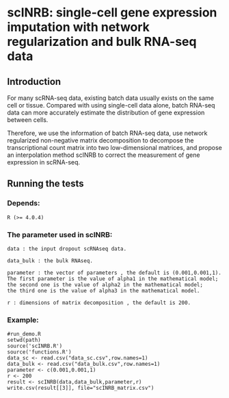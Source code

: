 # scINRB: single-cell gene expression imputation with network regularization and bulk RNA-seq data


## Introduction

For many scRNA-seq data, existing batch data usually exists on the same cell or tissue. Compared with using single-cell data alone, batch RNA-seq data can more accurately estimate the distribution of gene expression between cells. 

Therefore, we use the information of batch RNA-seq data, use network regularized non-negative matrix decomposition to decompose the transcriptional count matrix into two low-dimensional matrices, and propose an interpolation method scINRB to correct the measurement of gene expression in scRNA-seq.

## Running the tests

### Depends:
    R (>= 4.0.4) 
### The parameter used in scINRB:
    data : the input dropout scRNAseq data.
    
    data_bulk : the bulk RNAseq.

    parameter : the vector of parameters , the default is (0.001,0.001,1).
    The first parameter is the value of alpha1 in the mathematical model;
    the second one is the value of alpha2 in the mathematical model;
    the third one is the value of alpha3 in the mathematical model.
    
    r : dimensions of matrix decomposition , the default is 200.  
### Example:
    #run_demo.R
    setwd(path)
    source('scINRB.R')
    source('functions.R')
    data_sc <- read.csv("data_sc.csv",row.names=1)
    data_bulk <- read.csv("data_bulk.csv",row.names=1)
    parameter <- c(0.001,0.001,1) 
    r <- 200
    result <- scINRB(data,data_bulk,parameter,r)
    write.csv(result[[3]], file="scINRB_matrix.csv")

